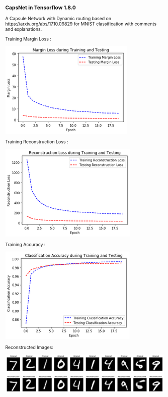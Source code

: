 ﻿
### CapsNet in Tensorflow 1.8.0

A Capsule Network with Dynamic routing based on https://arxiv.org/abs/1710.09829 for MNIST classification with comments and explanations.

Training Margin Loss :

![](loss.png)

Training Reconstruction Loss :

![](r_loss.png)

Training Accuracy :

![](accuracy.png)

Reconstructed Images:

![](reconstructed.png)
